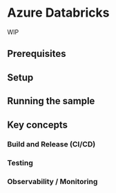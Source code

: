 # Azure Databricks

WIP

## Prerequisites

## Setup

## Running the sample

## Key concepts

### Build and Release (CI/CD)

### Testing

### Observability / Monitoring
